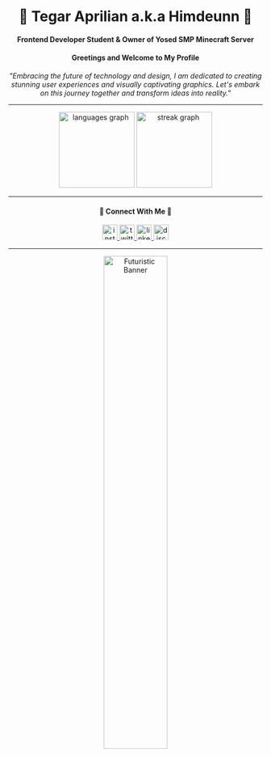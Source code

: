 <h1 align="center">🌌 Tegar Aprilian a.k.a Himdeunn 🌌</h1>
<h4 align="center">Frontend Developer Student & Owner of Yosed SMP Minecraft Server</h4>
<h4 align="center">Greetings and Welcome to My Profile</h4>

<p align="center">
  <em>
    "Embracing the future of technology and design, I am dedicated to creating stunning user experiences and visually captivating graphics. Let's embark on this journey together and transform ideas into reality."
  </em>
</p>

---

<div align="center">
  <img src="https://github-readme-stats.vercel.app/api/top-langs?username=ThePeaces&locale=en&hide_title=false&layout=compact&card_width=320&langs_count=5&theme=radical&hide_border=false" height="150" alt="languages graph" />
  <img src="https://streak-stats.demolab.com?user=ThePeaces&locale=en&mode=daily&theme=radical&hide_border=false&border_radius=5" height="150" alt="streak graph" />
</div>

---

<h4 align="center">🔗 Connect With Me 🔗</h4>

<div align="center">
  <a href="https://instagram.com/itsmedakwah" target="_blank">
    <img src="https://img.shields.io/static/v1?message=Instagram&logo=instagram&label=&color=E4405F&logoColor=white&labelColor=000000&style=for-the-badge" height="30" alt="instagram logo" />
  </a>
  <a href="https://twitter.com/Yourmind_yt" target="_blank">
    <img src="https://img.shields.io/static/v1?message=Twitter&logo=twitter&label=&color=1DA1F2&logoColor=white&labelColor=000000&style=for-the-badge" height="30" alt="twitter logo" />
  </a>
  <a href="https://www.linkedin.com/in/tegar-aprilian-16a3a029a/" target="_blank">
    <img src="https://img.shields.io/static/v1?message=LinkedIn&logo=linkedin&label=&color=0077B5&logoColor=white&labelColor=000000&style=for-the-badge" height="30" alt="linkedin logo" />
  </a>
  <a href="https://dsc.gg/yosedsmp" target="_blank">
    <img src="https://img.shields.io/static/v1?message=Discord&logo=discord&label=&color=7289DA&logoColor=white&labelColor=000000&style=for-the-badge" height="30" alt="discord logo" />
  </a>
</div>

---

<p align="center">
  <img src="https://cdn.discordapp.com/attachments/1248487182021300236/1270243430953521234/6fb95456e0e6b939b0dcf297d302f540.jpg?ex=66b2fde1&is=66b1ac61&hm=5172434fa9eb328310f2da64ba20f5a918cfbe30e0a74b82f2888d987f7c0769&" alt="Futuristic Banner" width="50%" />
</p>
